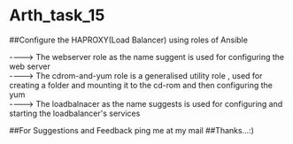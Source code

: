 # Arth_task_15
##Configure the HAPROXY(Load Balancer) using roles of Ansible

----> The webserver role as the name suggent is used for configuring the web server<br>
----> The cdrom-and-yum role is a generalised utility role , used for creating a folder and mounting it to the cd-rom and then configuring the yum<br>
----> The loadbalnacer as the name suggests is used for configuring and starting the loadbalancer's services<br>


##For Suggestions and Feedback ping me at my mail
##Thanks...:)
